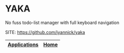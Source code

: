 # YAKA

 No fuss todo-list manager with full keyboard navigation

 SITE: https://github.com/jyannick/yaka

 | [Applications](https://portable-linux-apps.github.io/apps.html) | [Home](https://portable-linux-apps.github.io)
 | --- | --- |
